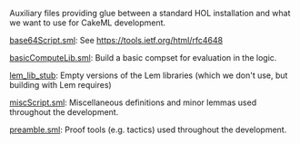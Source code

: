 Auxiliary files providing glue between a standard HOL installation
and what we want to use for CakeML development.

[base64Script.sml](base64Script.sml):
See https://tools.ietf.org/html/rfc4648

[basicComputeLib.sml](basicComputeLib.sml):
Build a basic compset for evaluation in the logic.

[lem_lib_stub](lem_lib_stub):
Empty versions of the Lem libraries (which we don't use, but building
with Lem requires)

[miscScript.sml](miscScript.sml):
Miscellaneous definitions and minor lemmas used throughout the
development.

[preamble.sml](preamble.sml):
Proof tools (e.g. tactics) used throughout the development.
